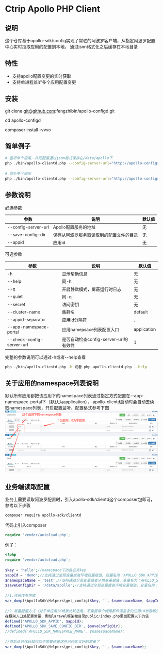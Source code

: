Ctrip Apollo PHP Client
=======================
## 说明
这个仓库基于apollo-sdk/config实现了常驻的阿波罗客户端，从指定阿波罗配置中心实时拉取应用的配置到本地，
通过json格式化之后缓存在本地目录

## 特性
- 支持apollo配置变更的实时获取
- 支持单进程监听多个应用配置变更

## 安装
git clone git@github.com:fengzhibin/apollo-configd.git

cd apollo-configd

composer install -vvvo

## 简单例子
```bash
# 监听单个应用，并把配置通过json格式保存在/data/apollo下
php ./bin/apollo-clientd.php --config-server-url="http://apollo-configserver.demo.com" --appid="demo" --save-config-dir="/data/apollo"

# 监听多个应用
php ./bin/apollo-clientd.php --config-server-url="http://apollo-configserver.demo.com" --appid="demo1,demo2,demo3" --save-config-dir="/data/apollo"
```

## 参数说明
必选参数

|  参数   | 说明  | 默认值  |
|  ----  | ----  | ----  |
| --config-server-url  | Apollo配置服务的地址| 无 |
| --save-config-dir  | 保存从阿波罗服务器读取到的配置文件的目录| 无 |
| --appid   | 应用id | 无 |

可选参数

| 参数                       | 说明                        |默认值|
| ----                      | ----                        |----|
| -h                        | 显示帮助信息                  |无|
| --help                    | 同-h                        |无|
| --q                       | 开启静默模式，屏蔽运行时日志    |无|
| --quiet                   | 同-q                        |无|
| --secret                  | 访问密钥                     |无|
| --cluster-name            | 集群名                      |default|
| --appid-separator         | 应用id分隔符                 |,|
| --app-namespace-portal    | 应用namepsace列表配置入口     |application|
| --check-config-server-url | 是否自动检查config-server-url的有效性     |1|

完整的参数说明可以通过-h或者--help查看
```bash
php ./bin/apollo-clientd.php -h 或者 php apollo-clientd.php --help
```

## 关于应用的namespace列表说明
默认所有应用都把该应用下的namespace列表通过指定方式配置在--app-namespace-portal下（默认为application），
apollo-clientd启动时会自动去读取namespace列表，开启配置监听，配置格式参考下图
![Screenshot](https://raw.githubusercontent.com/fengzhibin/apollo-sdk-clientd/master/images/portal.png)

## 业务端读取配置
业务上需要读取阿波罗配置时，引入apollo-sdk/clientd这个composer包即可，参考以下步骤
```bash
composer require apollo-sdk/clientd
```

代码上引入composer
```php
require 'vendor/autoload.php';
```

例子：
```php
<?php
require 'vendor/autoload.php';

$key = 'hello';//namespace下的各业务key
$appId = 'demo';//支持通过全局变量或者环境变量赋值，变量名为：APOLLO_SDK_APPID
$namespaceName = 'test';//支持通过全局变量或者环境变量赋值，变量名为：APOLLO_SDK_NAMESPACE_NAME
$saveConfigDir = '/data/apollo';//支持通过全局变量或者环境变量赋值，变量名为：APOLLO_SDK_SAVE_CONFIG_DIR

//1.传统传参方式
var_dump(\ApolloSdk\Helpers\get_config($key, '', $namespaceName, $appId, $saveConfigDir));

//2.常量配置方式（对于单应用id场景比较适用，不需要每个调用都传递重复的应用id参数和保存配置目录参数）
在框架入口处配置常量，例如laravel框架根目录public/index.php里面配置以下的值
defined('APOLLO_SDK_APPID', $appId);
defined('APOLLO_SDK_SAVE_CONFIG_DIR', $saveConfigDir);
//defined('APOLLO_SDK_NAMESPACE_NAME', $namespaceName);

//然后业务代码就可以不需要传递这些已经定义好的常量了
var_dump(\ApolloSdk\Helpers\get_config($key, '', $namespaceName);

